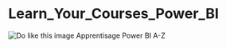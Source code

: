 # Learn_Your_Courses_Power_BI
![Do like this image](https://solutions-business-intelligence.fr/wp-content/uploads/2024/08/Mathilde.B-Brouillons-2024-07-09T165055.139.webp)
Apprentisage  Power BI A-Z
